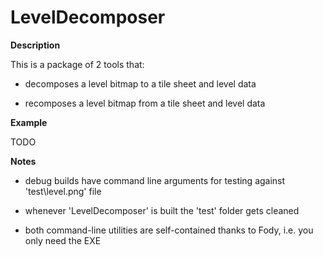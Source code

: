LevelDecomposer
===============

**Description**

This is a package of 2 tools that:

- decomposes a level bitmap to a tile sheet and level data

- recomposes a level bitmap from a tile sheet and level data

**Example**

TODO

**Notes**

- debug builds have command line arguments for testing against 'test\level.png' file

- whenever 'LevelDecomposer' is built the 'test' folder gets cleaned

- both command-line utilities are self-contained thanks to Fody, i.e. you only need the EXE